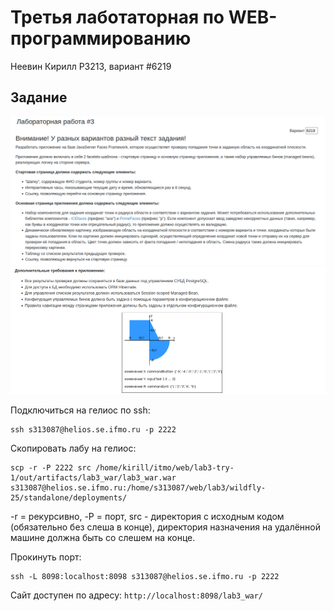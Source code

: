 # Третья лаботаторная по WEB-программированию

Неевин Кирилл P3213, вариант #6219

## Задание

![1 картинка задания](task/task1.png "1 картинка задания")
![2 картинка задания](task/task2.png "2 картинка задания")

Подключиться на гелиос по ssh:
```shell
ssh s313087@helios.se.ifmo.ru -p 2222
```

Скопировать лабу на гелиос:
```shell
scp -r -P 2222 src /home/kirill/itmo/web/lab3-try-1/out/artifacts/lab3_war/lab3_war.war s313087@helios.se.ifmo.ru:/home/s313087/web/lab3/wildfly-25/standalone/deployments/
```
-r = рекурсивно, -P = порт, src - директория с исходным кодом (обязательно без слеша в конце),
директория назначения на удалённой машине должна быть со слешем на конце.
<br/>

Прокинуть порт:

```shell
ssh -L 8098:localhost:8098 s313087@helios.se.ifmo.ru -p 2222
```

Сайт доступен по адресу: `http://localhost:8098/lab3_war/`
